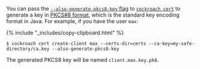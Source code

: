 You can pass the [`--also-generate-pkcs8-key` flag](cockroach-cert.html#flag-pkcs8) to [`cockroach cert`](cockroach-cert.html) to generate a key in [PKCS#8 format](https://tools.ietf.org/html/rfc5208), which is the standard key encoding format in Java. For example, if you have the user `max`:

{% include "_includes/copy-clipboard.html" %}
~~~ shell
$ cockroach cert create-client max --certs-dir=certs --ca-key=my-safe-directory/ca.key --also-generate-pkcs8-key
~~~

The generated PKCS8 key will be named `client.max.key.pk8`.
